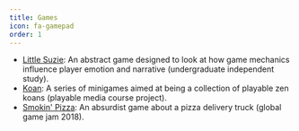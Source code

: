 ```yaml
---
title: Games
icon: fa-gamepad
order: 1
---
```


* [Little Suzie](https://github.com/ceciltheawesome/Little_Suzie): An abstract game designed to look at how game mechanics influence player emotion and narrative (undergraduate independent study).
* [Koan](https://ceciltheawesome.itch.io/koan): A series of minigames aimed at being a collection of playable zen koans (playable media course project).
* [Smokin' Pizza](https://globalgamejam.org/2018/games/smokin-pizza): An absurdist game about a pizza delivery truck (global game jam 2018).

